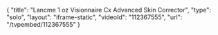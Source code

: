 {
    "title": "Lancme 1 oz Visionnaire Cx Advanced Skin Corrector",
    "type": "solo",
    "layout": "iframe-static",
    "videoId": "112367555",
    "url": "\/tvpembed\/112367555"
}